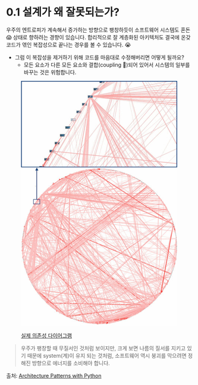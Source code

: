 # 0.1 설계가 왜 잘못되는가?

우주의 엔트로피가 계속해서 증가하는 방향으로 팽창하듯이 소프트웨어 시스템도 혼돈 😱 상태로 향하려는 경향이 있습니다. 합리적으로 잘 계층화된 아키텍처도 결국에 온갖 코드가 엮인 복잡성으로 끝나는 경우를 볼 수 있습니다. 😭

* 그럼 이 복잡성을 제거하기 위해 코드를 마음대로 수정해버리면 어떻게 될까요?
  * 모든 요소가 다른 모든 요소와 결합(coupling 🔗)되어 있어서 시스템의 일부를 바꾸는 것은 위험합니다.&#x20;



<figure><img src="../.gitbook/assets/image.png" alt=""><figcaption><p><a href="https://oreil.ly/dbGTW">실제 의존성 다이어그램</a></p></figcaption></figure>

> 우주가 팽창할 때 무질서인 것처럼 보이지만, 크게 보면 나름의 질서를 지키고 있기 때문에 system(계)이 유지 되는 것처럼, 소프트웨어 역시 붕괴를 막으려면 정해진 방향으로 에너지를 소비해야 합니다.



출처: [Architecture Patterns with Python](https://github.com/cosmicpython/book/blob/master/introduction.asciidoc)
